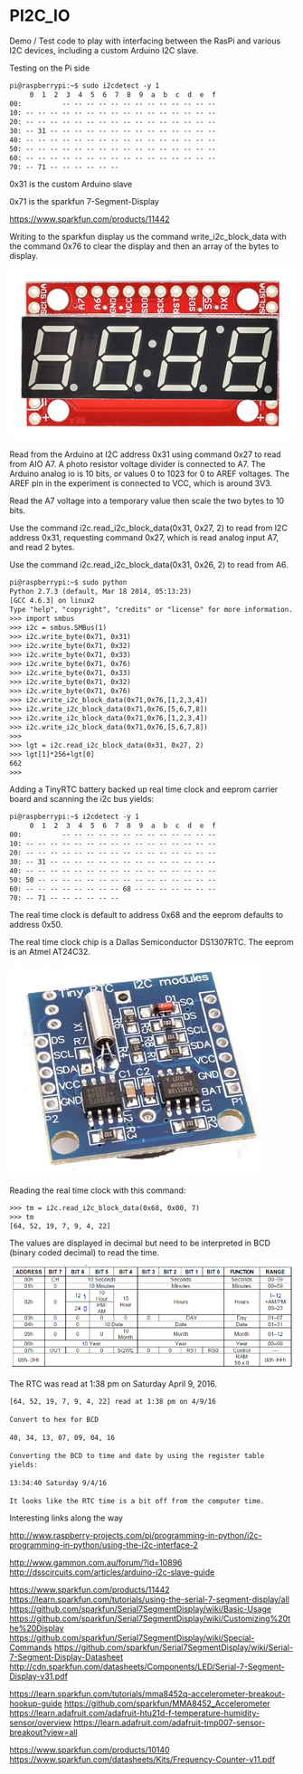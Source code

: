 # PI2C_IO

Demo / Test code to play with interfacing between the RasPi and various I2C devices, including a custom Arduino I2C slave.

Testing on the Pi side
```
pi@raspberrypi:~$ sudo i2cdetect -y 1
     0  1  2  3  4  5  6  7  8  9  a  b  c  d  e  f
00:          -- -- -- -- -- -- -- -- -- -- -- -- --
10: -- -- -- -- -- -- -- -- -- -- -- -- -- -- -- --
20: -- -- -- -- -- -- -- -- -- -- -- -- -- -- -- --
30: -- 31 -- -- -- -- -- -- -- -- -- -- -- -- -- --
40: -- -- -- -- -- -- -- -- -- -- -- -- -- -- -- --
50: -- -- -- -- -- -- -- -- -- -- -- -- -- -- -- --
60: -- -- -- -- -- -- -- -- -- -- -- -- -- -- -- --
70: -- 71 -- -- -- -- -- --
```
0x31 is the custom Arduino slave

0x71 is the sparkfun 7-Segment-Display

https://www.sparkfun.com/products/11442

Writing to the sparkfun display us the command write_i2c_block_data with the command 0x76 to clear the display and then an array of the bytes to display.

![SFE7SEGSIO.jpeg](SFE7SEGSIO.jpeg)

Read from the Arduino at I2C address 0x31 using command 0x27 to read from AIO A7. A photo resistor voltage divider is connected to A7. The Arduino analog io is 10 bits, or values 0 to 1023 for 0 to AREF voltages. The AREF pin in the experiment is connected to VCC, which is around 3V3.

Read the A7 voltage into a temporary value then scale the two bytes to 10 bits.

Use the command i2c.read_i2c_block_data(0x31, 0x27, 2) to read from I2C address 0x31, requesting command 0x27, which is read analog input A7, and read 2 bytes.

Use the command i2c.read_i2c_block_data(0x31, 0x26, 2) to read from A6.

```
pi@raspberrypi:~$ sudo python
Python 2.7.3 (default, Mar 18 2014, 05:13:23)
[GCC 4.6.3] on linux2
Type "help", "copyright", "credits" or "license" for more information.
>>> import smbus
>>> i2c = smbus.SMBus(1)
>>> i2c.write_byte(0x71, 0x31)
>>> i2c.write_byte(0x71, 0x32)
>>> i2c.write_byte(0x71, 0x33)
>>> i2c.write_byte(0x71, 0x76)
>>> i2c.write_byte(0x71, 0x33)
>>> i2c.write_byte(0x71, 0x32)
>>> i2c.write_byte(0x71, 0x76)
>>> i2c.write_i2c_block_data(0x71,0x76,[1,2,3,4])
>>> i2c.write_i2c_block_data(0x71,0x76,[5,6,7,8])
>>> i2c.write_i2c_block_data(0x71,0x76,[1,2,3,4])
>>> i2c.write_i2c_block_data(0x71,0x76,[5,6,7,8])
>>>
>>> lgt = i2c.read_i2c_block_data(0x31, 0x27, 2)
>>> lgt[1]*256+lgt[0]
662
>>>
```

Adding a TinyRTC battery backed up real time clock and eeprom carrier board and scanning the i2c bus yields:

```
pi@raspberrypi:~$ i2cdetect -y 1
     0  1  2  3  4  5  6  7  8  9  a  b  c  d  e  f
00:          -- -- -- -- -- -- -- -- -- -- -- -- --
10: -- -- -- -- -- -- -- -- -- -- -- -- -- -- -- --
20: -- -- -- -- -- -- -- -- -- -- -- -- -- -- -- --
30: -- 31 -- -- -- -- -- -- -- -- -- -- -- -- -- --
40: -- -- -- -- -- -- -- -- -- -- -- -- -- -- -- --
50: 50 -- -- -- -- -- -- -- -- -- -- -- -- -- -- --
60: -- -- -- -- -- -- -- -- 68 -- -- -- -- -- -- --
70: -- 71 -- -- -- -- -- --
```

The real time clock is default to address 0x68 and the eeprom defaults to address 0x50.

The real time clock chip is a Dallas Semiconductor DS1307RTC.
The eeprom is an Atmel AT24C32.

![tinyRTC.jpg](tinyRTC.jpg)

Reading the real time clock with this command:

```
>>> tm = i2c.read_i2c_block_data(0x68, 0x00, 7)
>>> tm
[64, 52, 19, 7, 9, 4, 22]
```

The values are displayed in decimal but need to be interpreted in BCD (binary coded decimal) to read the time.

![DS1307_registers.png](DS1307_registers.png)

The RTC was read at 1:38 pm on Saturday April 9, 2016.

```
[64, 52, 19, 7, 9, 4, 22] read at 1:38 pm on 4/9/16

Convert to hex for BCD

40, 34, 13, 07, 09, 04, 16

Converting the BCD to time and date by using the register table yields:

13:34:40 Saturday 9/4/16

It looks like the RTC time is a bit off from the computer time.
```


Interesting links along the way

http://www.raspberry-projects.com/pi/programming-in-python/i2c-programming-in-python/using-the-i2c-interface-2

http://www.gammon.com.au/forum/?id=10896
http://dsscircuits.com/articles/arduino-i2c-slave-guide


https://www.sparkfun.com/products/11442
https://learn.sparkfun.com/tutorials/using-the-serial-7-segment-display/all
https://github.com/sparkfun/Serial7SegmentDisplay/wiki/Basic-Usage
https://github.com/sparkfun/Serial7SegmentDisplay/wiki/Customizing%20the%20Display
https://github.com/sparkfun/Serial7SegmentDisplay/wiki/Special-Commands
https://github.com/sparkfun/Serial7SegmentDisplay/wiki/Serial-7-Segment-Display-Datasheet
http://cdn.sparkfun.com/datasheets/Components/LED/Serial-7-Segment-Display-v31.pdf


https://learn.sparkfun.com/tutorials/mma8452q-accelerometer-breakout-hookup-guide
https://github.com/sparkfun/MMA8452_Accelerometer
https://learn.adafruit.com/adafruit-htu21d-f-temperature-humidity-sensor/overview
https://learn.adafruit.com/adafruit-tmp007-sensor-breakout?view=all

https://www.sparkfun.com/products/10140
https://www.sparkfun.com/datasheets/Kits/Frequency-Counter-v11.pdf


